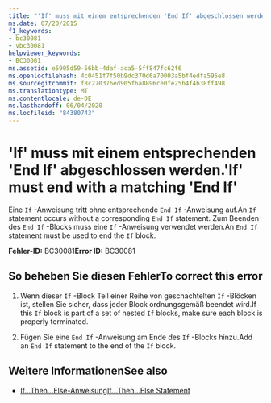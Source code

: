 ```yaml
---
title: "'If' muss mit einem entsprechenden 'End If' abgeschlossen werden."
ms.date: 07/20/2015
f1_keywords:
- bc30081
- vbc30081
helpviewer_keywords:
- BC30081
ms.assetid: e5905d59-56bb-4daf-aca5-5ff847fc62f6
ms.openlocfilehash: 4c0451f7f50b9dc370d6a70003a5bf4edfa595e8
ms.sourcegitcommit: f8c270376ed905f6a8896ce0fe25b4f4b38ff498
ms.translationtype: MT
ms.contentlocale: de-DE
ms.lasthandoff: 06/04/2020
ms.locfileid: "84380743"
---
```

# <a name="if-must-end-with-a-matching-end-if"></a><span data-ttu-id="31b84-102">'If' muss mit einem entsprechenden 'End If' abgeschlossen werden.</span><span class="sxs-lookup"><span data-stu-id="31b84-102">'If' must end with a matching 'End If'</span></span>
<span data-ttu-id="31b84-103">Eine `If` -Anweisung tritt ohne entsprechende `End If` -Anweisung auf.</span><span class="sxs-lookup"><span data-stu-id="31b84-103">An `If` statement occurs without a corresponding `End If` statement.</span></span> <span data-ttu-id="31b84-104">Zum Beenden des `End If` -Blocks muss eine `If` -Anweisung verwendet werden.</span><span class="sxs-lookup"><span data-stu-id="31b84-104">An `End If` statement must be used to end the `If` block.</span></span>  
  
 <span data-ttu-id="31b84-105">**Fehler-ID:** BC30081</span><span class="sxs-lookup"><span data-stu-id="31b84-105">**Error ID:** BC30081</span></span>  
  
## <a name="to-correct-this-error"></a><span data-ttu-id="31b84-106">So beheben Sie diesen Fehler</span><span class="sxs-lookup"><span data-stu-id="31b84-106">To correct this error</span></span>  
  
1. <span data-ttu-id="31b84-107">Wenn dieser `If` -Block Teil einer Reihe von geschachtelten `If` -Blöcken ist, stellen Sie sicher, dass jeder Block ordnungsgemäß beendet wird.</span><span class="sxs-lookup"><span data-stu-id="31b84-107">If this `If` block is part of a set of nested `If` blocks, make sure each block is properly terminated.</span></span>  
  
2. <span data-ttu-id="31b84-108">Fügen Sie eine `End If` -Anweisung am Ende des `If` -Blocks hinzu.</span><span class="sxs-lookup"><span data-stu-id="31b84-108">Add an `End If` statement to the end of the `If` block.</span></span>  
  
## <a name="see-also"></a><span data-ttu-id="31b84-109">Weitere Informationen</span><span class="sxs-lookup"><span data-stu-id="31b84-109">See also</span></span>

- [<span data-ttu-id="31b84-110">If...Then...Else-Anweisung</span><span class="sxs-lookup"><span data-stu-id="31b84-110">If...Then...Else Statement</span></span>](../language-reference/statements/if-then-else-statement.md)

